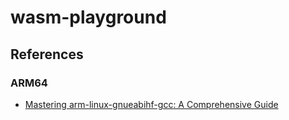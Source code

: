 # wasm-playground

## References

### ARM64

- [Mastering arm-linux-gnueabihf-gcc: A Comprehensive Guide ](https://linuxvox.com/blog/arm-linux-gnueabihf-gcc/)
